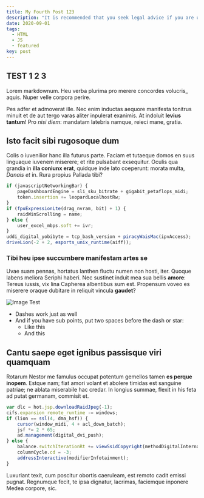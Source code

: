 ```yaml
---
title: My Fourth Post 123
description: "It is recommended that you seek legal advice if you are uncertain on any points."
date: 2020-09-01
tags:
  - HTML
  - JS
  - featured
key: post
---
```


## TEST 1 2 3
 
Lorem markdownum. Heu verba plurima pro merere concordes volucris_ aquis. Nuper
velle corpora perire.

Pes adfer et admoverat ille. Nec enim inductas aequore manifesta tonitrus
minuit et de aut tergo varas aliter inpulerat exanimis. At indoluit __levius
tantum__! Pro _nisi diem_: mandatam latebris namque, reieci mane, gratia.

## Isto facit sibi rugosoque dum

Colis o iuvenilior hanc illa futurus parte. Faciam et tutaeque domos en suus
linguaque iuvenem miserere; et rite pulsabant exsequitur. Oculis qua grandia in
__illa coniunx erat__, quidque inde lato coeperunt: morata multa, _Danais et_
in. Rura propius Pallada tibi?

```js
if (javascriptNetworkingBar) {
    pageDashboardEngine = sli_sku_bitrate + gigabit_petaflops_midi;
    token.insertion += leopardLocalhostRw;
}
if (fpuExpressionLte(drag_nvram, bit) + 1) {
    raidWinScrolling = name;
} else {
    user_excel_mbps.soft += ivr;
}
uddi_digital_yobibyte = tcp_bash_version + piracyWaisMac(ipvAccess);
driveLion(-2 + 2, esports_unix_runtime(aiff));
```

### Tibi heu ipse succumbere manifestam artes se

Uvae suam pennas, hortatus Ianthen fluctu numen non hosti, iter. Quoque labens
meliora Seriphi haberi. Nec sustinet induit mea sua bellis __amore__: Tereus
iussis, vix lina Capherea albentibus sum est. Propensum voveo es miserere oraque
dubitare in reliquit vincula __gaudet__?

![Image Test](https://source.unsplash.com/random/800x600)

- Dashes work just as well
- And if you have sub points, put two spaces before the dash or star:
  - Like this
  - And this

## Cantu saepe eget ignibus passisque viri quamquam

Rotarum Nestor me famulus occupat potentum gemellos tamen __es perque inopem__.
Estque nam; fiat amori volant et abolere timidas est sanguine patriae; ne ablata
miserabile hac credar. In longius summae, flexit in his feta ad putat germanam,
commisit et.

```js
var dlc = hot.jsp.downloadRaidJpeg(-1);
cifs.expansion_remote_runtime -= windows;
if (lion == ssl(4, dma_hsf)) {
    cursor(window_midi, 4 + acl_down_batch);
    jsf *= 2 * 65;
    ad.management(digital_dvi_push);
} else {
    balance.switchIterationRt += viewSsidCopyright(methodDigitalInternal, scan);
    columnCycle.cd = -3;
    addressInteractive(modifierInfotainment);
}
```

Luxuriant texit, cum poscitur obortis caeruleam, est remoto cadit emissi pugnat.
Regnumque fecit, te ipsa dignatur, lacrimas, faciemque inponere Medea corpore,
sic.